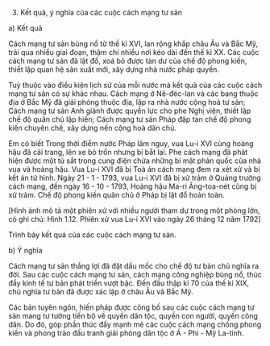 3. Kết quả, ý nghĩa của các cuộc cách mạng tư sản

a) Kết quả

Cách mạng tư sản bùng nổ từ thế kỉ XVI, lan rộng khắp châu Âu và Bắc Mỹ, trải qua nhiều giai đoạn, thậm chí nhiều nơi kéo dài đến thế kỉ XX. Các cuộc cách mạng tư sản đã lật đổ, xoá bỏ được tàn dư của chế độ phong kiến, thiết lập quan hệ sản xuất mới, xây dựng nhà nước pháp quyền.

Tuỳ thuộc vào điều kiện lịch sử của mỗi nước mà kết quả của các cuộc cách mạng tư sản có sự khác nhau. Cách mạng ở Nê-đéc-lan và các bang thuộc địa ở Bắc Mỹ đã giải phóng thuộc địa, lập ra nhà nước cộng hoà tư sản; Cách mạng tư sản Anh giành được quyền lực cho phe Nghị viện, thiết lập chế độ quân chủ lập hiến; Cách mạng tư sản Pháp đập tan chế độ phong kiến chuyên chế, xây dựng nền cộng hoà dân chủ.

Em có biết
Trong thời điểm nước Pháp lâm nguy, vua Lu-i XVI cùng hoàng hậu đã cải trang, lên xe bỏ trốn nhưng bị bắt lại. Phe cách mạng đã phát hiện được một tủ sắt trong cung điện chứa những bí mật phản quốc của nhà vua và hoàng hậu. Vua Lu-i XVI đã bị Toà án cách mạng đem ra xét xử và bị kết án tử hình. Ngày 21 - 1 - 1793, vua Lu-i XVI đã bị xử trảm ở Quảng trường cách mạng, đến ngày 16 - 10 - 1793, Hoàng hậu Ma-ri Ăng-toa-nét cũng bị xử trảm. Chế độ phong kiến quân chủ ở Pháp bị lật đổ hoàn toàn.

[Hình ảnh mô tả một phiên xử với nhiều người tham dự trong một phòng lớn, có ghi chú: Hình 1.12. Phiên xử vua Lu-i XVI vào ngày 26 tháng 12 năm 1792]

Trình bày kết quả của các cuộc cách mạng tư sản.

b) Ý nghĩa

Cách mạng tư sản thắng lợi đã đặt dấu mốc cho chế độ tư bản chủ nghĩa ra đời. Sau các cuộc cách mạng tư sản, cách mạng công nghiệp bùng nổ, thúc đẩy kinh tế tư bản phát triển vượt bậc. Đến đầu thập kỉ 70 của thế kỉ XIX, chủ nghĩa tư bản đã được xác lập ở châu Âu và Bắc Mỹ.

Các bản tuyên ngôn, hiến pháp được công bố sau các cuộc cách mạng tư sản mang tư tưởng tiến bộ về quyền dân tộc, quyền con người, quyền công dân. Do đó, góp phần thúc đẩy mạnh mẽ các cuộc cách mạng chống phong kiến và phong trào đấu tranh giải phóng dân tộc ở Á - Phi - Mỹ La-tinh.
